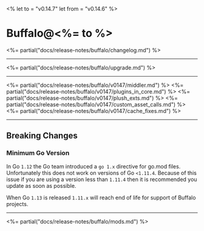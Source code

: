 <%
let to = "v0.14.7"
let from = "v0.14.6"
%>

# Buffalo@<%= to %>

<%= partial("docs/release-notes/buffalo/changelog.md") %>

---

<%= partial("docs/release-notes/buffalo/upgrade.md") %>

---

<%= partial("docs/release-notes/buffalo/v0147/middler.md") %>
<%= partial("docs/release-notes/buffalo/v0147/plugins_in_core.md") %>
<%= partial("docs/release-notes/buffalo/v0147/plush_exts.md") %>
<%= partial("docs/release-notes/buffalo/v0147/custom_asset_calls.md") %>
<%= partial("docs/release-notes/buffalo/v0147/cache_fixes.md") %>

---

## Breaking Changes

### Minimum Go Version

In Go `1.12` the Go team introduced a `go 1.x` directive for go.mod files. Unfortunately this does not work on versions of Go `<1.11.4`. Because of this issue if you are using a version less than `1.11.4` then it is recommended you update as soon as possible.

When Go `1.13` is released `1.11.x` will reach end of life for support of Buffalo projects.

---

<%= partial("docs/release-notes/buffalo/mods.md") %>
